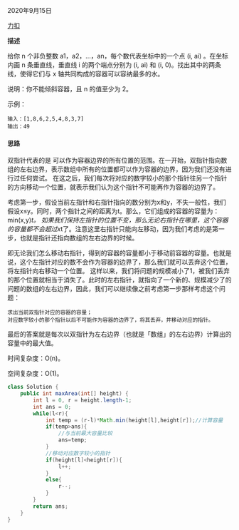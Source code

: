 2020年9月15日

[力扣](https://leetcode-cn.com/problems/container-with-most-water/)

**描述**

给你 n 个非负整数 a1，a2，...，an，每个数代表坐标中的一个点 (i, ai) 。在坐标内画 n 条垂直线，垂直线 i 的两个端点分别为 (i, ai) 和 (i, 0)。找出其中的两条线，使得它们与 x 轴共同构成的容器可以容纳最多的水。

说明：你不能倾斜容器，且 n 的值至少为 2。

示例：
```
输入：[1,8,6,2,5,4,8,3,7]
输出：49
```

#### 思路

双指针代表的是 可以作为容器边界的所有位置的范围。在一开始，双指针指向数组的左右边界，表示数组中所有的位置都可以作为容器的边界，因为我们还没有进行过任何尝试。
在这之后，我们每次将对应的数字较小的那个指针往另一个指针的方向移动一个位置，就表示我们认为这个指针不可能再作为容器的边界了。

考虑第一步，假设当前左指针和右指针指向的数分别为x和y，不失一般性，我们假设x≤y。同时，两个指针之间的距离为t。那么，它们组成的容器的容量为：min(x,y)*t。
如果我们保持左指针的位置不变，那么无论右指针在哪里，这个容器的容量都不会超过x*t了。注意这里右指针只能向左移动，因为我们考虑的是第一步，也就是指针还指向数组的左右边界的时候。

即无论我们怎么移动右指针，得到的容器的容量都小于移动前容器的容量。也就是说，这个左指针对应的数不会作为容器的边界了，那么我们就可以丢弃这个位置，将左指针向右移动一个位置。
这样以来，我们将问题的规模减小了1，被我们丢弃的那个位置就相当于消失了。此时的左右指针，就指向了一个新的、规模减少了的问题的数组的左右边界，因此，我们可以继续像之前考虑第一步那样考虑这个问题：
```
求出当前双指针对应的容器的容量；
对应数字较小的那个指针以后不可能作为容器的边界了，将其丢弃，并移动对应的指针。
```
最后的答案就是每次以双指针为左右边界（也就是「数组」的左右边界）计算出的容量中的最大值。

时间复杂度：O(n)。

空间复杂度：O(1)。
```java
class Solution {
    public int maxArea(int[] height) {
        int l = 0, r = height.length-1;
        int ans = 0;
        while(l<r){
            int temp = (r-l)*Math.min(height[l],height[r]);//计算容量
            if(temp>ans){
                //与当前最大容量比较
                ans=temp;
            }
            //移动对应数字较小的指针
            if(height[l]<height[r]){
                l++;
            }
            else{
                r--;
            }
        }
        return ans;
    }
}
```
